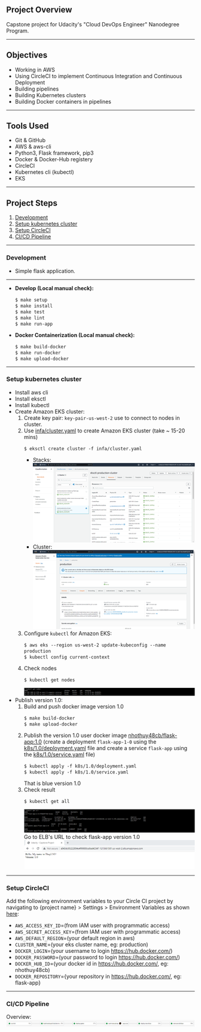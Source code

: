## Project Overview

Capstone project for Udacity's "Cloud DevOps Engineer" Nanodegree Program.

<hr>

## Objectives

- Working in AWS
- Using CircleCI to implement Continuous Integration and Continuous Deployment
- Building pipelines
- Building Kubernetes clusters
- Building Docker containers in pipelines

<hr>

## Tools Used

- Git & GitHub
- AWS & aws-cli
- Python3, Flask framework, pip3
- Docker & Docker-Hub registery
- CircleCI
- Kubernetes cli (kubectl)
- EKS

<hr>

## Project Steps

1. [Development](#development)
2. [Setup kubernetes cluster](#setup-kubernetes-cluster)
3. [Setup CircleCI](#setup-circleci)
4. [CI/CD Pipeline](#cicd-pipeline)

<hr>


### Development

- Simple flask application.

<hr>

- **Develop (Local manual check):**

  ```
  $ make setup
  $ make install
  $ make test
  $ make lint
  $ make run-app
  ```
- **Docker Containerization (Local manual check):**
  ```
  $ make build-docker
  $ make run-docker
  $ make upload-docker
  ```
<hr>

### Setup kubernetes cluster
- Install aws cli
- Install eksctl
- Install kubectl
- Create Amazon EKS cluster:
  1. Create key pair: `key-pair-us-west-2` use to connect to nodes in cluster.
  2. Use [infa/cluster.yaml](./infa/cluster.yaml) to create Amazon EKS cluster (take ~ 15-20 mins)
      ```
     $ eksctl create cluster -f infa/cluster.yaml
     ```
     - Stacks:
     ![cf_stack_eksctl_production_cluster.png](./screenshots/cf_stack_eksctl_production_cluster.png)
     - Cluster:
     ![eks_clusters_production.png](./screenshots/eks_clusters_production.png)
  3. Configure `kubectl` for Amazon EKS:
      ```
     $ aws eks --region us-west-2 update-kubeconfig --name production
     $ kubectl config current-context
      ```
  4. Check nodes
      ```
     $ kubectl get nodes
      ```
     ![kubectl_get_nodes.png](./screenshots/kubectl_get_nodes.png)
- Publish version 1.0:
  1. Build and push docker image version 1.0
     ```
     $ make build-docker
     $ make upload-docker
     ```
  2. Publish the version 1.0 user docker image [nhothuy48cb/flask-app:1.0](https://hub.docker.com/layers/254101442/nhothuy48cb/flask-app/1.0/images/sha256-d9c17a79c90e4f386965bec9594121b99005c60b523b76629c043e88538edfa6?context=repo) (create a deployment `flask-app-1-0` using the [k8s/1.0/deployment.yaml](./k8s/1.0/deployment.yaml) file and create a service `flask-app` using the [k8s/1.0/service.yaml](./k8s/1.0/service.yaml) file)
     ```
     $ kubectl apply -f k8s/1.0/deployment.yaml
     $ kubectl apply -f k8s/1.0/service.yaml
     ```
     That is blue version 1.0
  3. Check result
     ```
     $ kubectl get all
     ```
     ![kubectl_get_all_1.0.png](./screenshots/kubectl_get_all_1.0.png)
     Go to ELB's URL to check flask-app version 1.0
     ![flask_app_blue_1.0.png](./screenshots/flask_app_blue_1.0.png)
<hr>

### Setup CircleCI
Add the following environment variables to your Circle CI project by navigating to {project name} > Settings > Environment Variables as shown [here](https://circleci.com/docs/settings):
- `AWS_ACCESS_KEY_ID`=(from IAM user with programmatic access)
- `AWS_SECRET_ACCESS_KEY`=(from IAM user with programmatic access)
- `AWS_DEFAULT_REGION`=(your default region in aws)
- `CLUSTER_NAME`=(your eks cluster name, eg: production)
- `DOCKER_LOGIN`=(your username to login https://hub.docker.com/)
- `DOCKER_PASSWORD`=(your password to login https://hub.docker.com/)
- `DOCKER_HUB_ID`=(your docker id in https://hub.docker.com/, eg: nhothuy48cb)
- `DOCKER_REPOSITORY`={your repository in https://hub.docker.com/, eg: flask-app}
<hr>

### CI/CD Pipeline
Overview:
![circleci_pipeline.png](./screenshots/circleci_pipeline.png)

